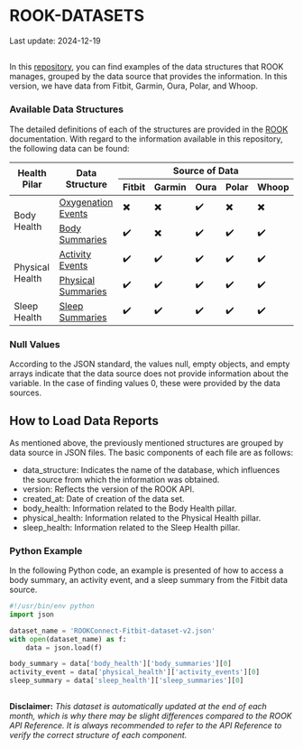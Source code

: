 # ROOK-DATASETS

Last update: 2024-12-19

##
In this [repository](https://github.com/RookeriesDevelopment/rook-data-datasets), you can find examples of the data structures that ROOK manages, grouped by the data source that provides the information. In this version, we have data from Fitbit, Garmin, Oura, Polar, and Whoop.

### Available Data Structures
The detailed definitions of each of the structures are provided in the [ROOK](https://docs.tryrook.io/docs/rookconnect/data-structure) documentation. With regard to the information available in this repository, the following data can be found:



<table class="tg">
<thead>
  <tr>
    <th class="tg-c3ow" rowspan="2">Health Pilar</th>
    <th class="tg-c3ow" rowspan="2">Data Structure</th>
    <th class="tg-c3ow" colspan="5">Source of Data</th>
  </tr>
  <tr>
    <th class="tg-c3ow">Fitbit</th>
    <th class="tg-c3ow">Garmin</th>
    <th class="tg-c3ow">Oura</th>
    <th class="tg-c3ow">Polar</th>
    <th class="tg-c3ow">Whoop</th>
  </tr>
</thead>
<tbody>
  <tr>
    <td class="tg-c3ow" rowspan="2">Body Health</td>
    <td class="tg-c3ow"><a href="https://docs.tryrook.io/api#tag/ROOK-greater-Connect-greater-Body-Health/paths/~1v2~1processed_data~1body_health~1events~1oxygenation/get">Oxygenation Events</a></td>
    <td class="tg-c3ow">✖️</td>
    <td class="tg-c3ow">✖️</td>
    <td class="tg-c3ow">✔️</td>
    <td class="tg-c3ow">✖️</td>
    <td class="tg-c3ow">✖️</td>
  </tr>
  <tr>
    <td class="tg-c3ow"><a href="https://docs.tryrook.io/api#tag/ROOK-greater-Connect-greater-Body-Health/paths/~1v2~1processed_data~1body_health~1summary/get">Body Summaries</a></td>
    <td class="tg-c3ow">✔️</td>
    <td class="tg-c3ow">✖️</td>
    <td class="tg-c3ow">✔️</td>
    <td class="tg-c3ow">✔️</td>
    <td class="tg-c3ow">✔️</td>
  </tr>
  <tr>
    <td class="tg-c3ow" rowspan="2">Physical Health</td>
    <td class="tg-c3ow"><a href="https://docs.tryrook.io/api#tag/ROOK-greater-Connect-greater-Physical-Health/paths/~1v2~1processed_data~1physical_health~1events~1activity/get">Activity Events</a></td>
    <td class="tg-c3ow">✔️</td>
    <td class="tg-c3ow">✔️</td>
    <td class="tg-c3ow">✔️</td>
    <td class="tg-c3ow">✔️</td>
    <td class="tg-c3ow">✔️</td>
  </tr>
  <tr>
    <td class="tg-c3ow"><a href="https://docs.tryrook.io/api#tag/ROOK-greater-Connect-greater-Physical-Health/paths/~1v2~1processed_data~1physical_health~1summary/get">Physical Summaries</a></td>
    <td class="tg-c3ow">✔️</td>
    <td class="tg-c3ow">✔️</td>
    <td class="tg-c3ow">✔️</td>
    <td class="tg-c3ow">✔️</td>
    <td class="tg-c3ow">✔️</td>
  </tr>
  <tr>
    <td class="tg-c3ow">Sleep Health</td>
    <td class="tg-c3ow"><a href="https://docs.tryrook.io/api#tag/ROOK-greater-Connect-greater-Sleep-Health/paths/~1v2~1processed_data~1sleep_health~1summary/get">Sleep Summaries</a></td>
    <td class="tg-c3ow">✔️</td>
    <td class="tg-c3ow">✔️</td>
    <td class="tg-c3ow">✔️</td>
    <td class="tg-c3ow">✔️</td>
    <td class="tg-c3ow">✔️</td>
  </tr>
</tbody>
</table>

### Null Values
According to the JSON standard, the values null, empty objects, and empty arrays indicate that the data source does not provide information about the variable. In the case of finding values 0, these were provided by the data sources.

## How to Load Data Reports
As mentioned above, the previously mentioned structures are grouped by data source in JSON files. The basic components of each file are as follows:

+   data_structure: Indicates the name of the database, which influences the source from which the information was obtained.
+   version: Reflects the version of the ROOK API.
+   created_at: Date of creation of the data set.
+   body_health: Information related to the Body Health pillar.
+   physical_health: Information related to the Physical Health pillar.
+   sleep_health: Information related to the Sleep Health pillar.

### Python Example
In the following Python code, an example is presented of how to access a body summary, an activity event, and a sleep summary from the Fitbit data source.

```python
#!/usr/bin/env python
import json

dataset_name = 'ROOKConnect-Fitbit-dataset-v2.json'
with open(dataset_name) as f:
    data = json.load(f)

body_summary = data['body_health']['body_summaries'][0]
activity_event = data['physical_health']['activity_events'][0]
sleep_summary = data['sleep_health']['sleep_summaries'][0]
```
##
<b>Disclaimer:</b> <em>This dataset is automatically updated at the end of each month, which is why there may be slight differences compared to the ROOK API Reference. It is always recommended to refer to the API Reference to verify the correct structure of each component.</em>
